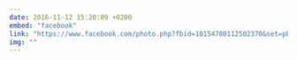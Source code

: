 ```yaml
---
date: 2016-11-12 15:20:09 +0200
embed: "facebook"
link: "https://www.facebook.com/photo.php?fbid=10154780112502370&set=pb.836997369.-2207520000.1491385047.&type=3&theater"
img: ""
---
```

